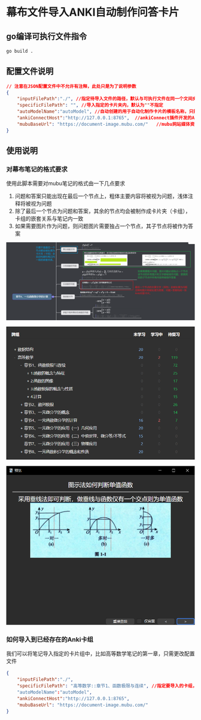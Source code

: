 # 幕布文件导入ANKI自动制作问答卡片

## go编译可执行文件指令
```bash
go build .
```

## 配置文件说明
```json
// 注意在JSON配置文件中不允许有注释，此处只是为了说明参数
{
    "inputFilePath":"./", //指定待导入文件的路径，默认与可执行文件在同一个文间夹内
    "specificFilePath": "", //导入指定的卡片夹内，默认为""不指定
    "autoModelName":"autoModel", //自动创建的用于自动化制作卡片的模板名称，只能配置名称不能影响样式   
    "ankiConnectHost":"http://127.0.0.1:8765",  //ankiConnect插件开发的API端口默认值
    "mubuBaseUrl": "https://document-image.mubu.com/"   //mubu网站媒体资源的基地址
}
```
## 使用说明
### 对幕布笔记的格式要求
使用此脚本需要对mubu笔记的格式由一下几点要求
1. 问题和答案只能出现在最后一个节点上，粗体主要内容将被视为问题，浅体注释将被视为问题
2. 除了最后一个节点为问题和答案，其余的节点均会被制作成卡片夹（卡组），卡组的嵌套关系与笔记内一致
3. 如果需要图片作为问题，则问题图片需要独占一个节点，其子节点将被作为答案

![幕布笔记的格式要求](static/shuoming1.png)

![自动生成卡片组关系](static/shuoming2.png)

![自动生成问答卡片](static/shuoming3.png)

### 如何导入到已经存在的Anki卡组

我们可以将笔记导入指定的卡片组中，比如高等数学笔记的第一章，只需更改配置文件

```json
{
    "inputFilePath":"./",
    "specificFilePath": "高等数学::章节1、函数极限与连续", //指定要导入的卡组，格式按照与创建Anki卡组一致，层级用::分隔
    "autoModelName":"autoModel",
    "ankiConnectHost":"http://127.0.0.1:8765",
    "mubuBaseUrl": "https://document-image.mubu.com/"
}
```
